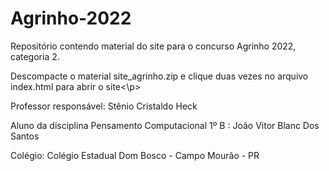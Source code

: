 # Agrinho-2022
<p>Repositório contendo material do site para o concurso Agrinho 2022, categoria 2.</p>
<p> Descompacte o material site_agrinho.zip e clique duas vezes no arquivo index.html para abrir o site<\p>
<p>Professor responsável: Stênio Cristaldo Heck</p>
<p>Aluno da disciplina Pensamento Computacional 1º B : João Vitor Blanc Dos Santos</p>
<p>Colégio: Colégio Estadual Dom Bosco - Campo Mourão - PR</p>
